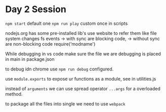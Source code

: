 # Day 2 Session

`npm start` default one
`npm run play` custom once in scripts

nodejs.org has some pre-installed lib's use website to refer them like file system changes
fs events -> with sync are blocking code, 
          -> without sync are non-blocking code
require('modname')


While debugging in vs code make sure the file we are debugging is placed in main in package.json

to debug idn chrome use `npm run debug` configured.

use `module.exports` to expose ur functions as a module, see in utilities.js

instead of `arguments` we can use spread operator `...args` for a overloaded method.

to package all the files into single we need to use `webpack`



